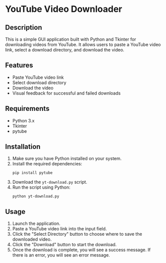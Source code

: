 
# YouTube Video Downloader

## Description
This is a simple GUI application built with Python and Tkinter for downloading videos from YouTube. It allows users to paste a YouTube video link, select a download directory, and download the video.

## Features
- Paste YouTube video link
- Select download directory
- Download the video
- Visual feedback for successful and failed downloads

## Requirements
- Python 3.x
- Tkinter
- pytube

## Installation
1. Make sure you have Python installed on your system.
2. Install the required dependencies:
   ```
   pip install pytube
   ```
3. Download the `yt-download.py` script.
4. Run the script using Python:
   ```
   python yt-download.py
   ```

## Usage
1. Launch the application.
2. Paste a YouTube video link into the input field.
3. Click the "Select Directory" button to choose where to save the downloaded video.
4. Click the "Download" button to start the download.
5. Once the download is complete, you will see a success message. If there is an error, you will see an error message.

